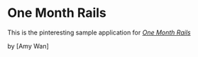 # One Month Rails

This is the pinteresting sample application for
[*One Month Rails*](http://onemonthrails.com)

by [Amy Wan]
